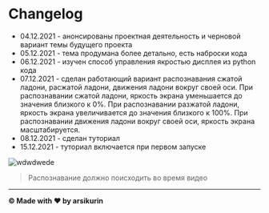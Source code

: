 # Changelog

- 04.12.2021 - анонсированы проектная деятельность и черновой вариант темы будущего проекта
- 05.12.2021 - тема продумана более детально, есть наброски кода
- 06.12.2021 - изучен способ управления якростью дисплея из python кода
- 07.12.2021 - сделан работающий вариант распознавания сжатой ладони, расжатой ладони, движения ладони вокруг своей оси.
  При распознавании сжатой ладони, яркость экрана уменьшается до значения близкого к 0%. При распознавании разжатой
  ладони, яркость экрана увеличивается до значения близкого к 100%. При распознавании движения ладони вокруг своей оси,
  яркость экрана масштабируется.
- 08.12.2021 - сделан туториал
- 15.12.2021 - туториал включается при первом запуске


![wdwdwede](https://media.giphy.com/media/KEHV315CwJfYVtM6as/giphy-downsized-large.gif)



> Распознавание должно поисходить во время видео
---
**© Made with ❤️ by arsikurin**
